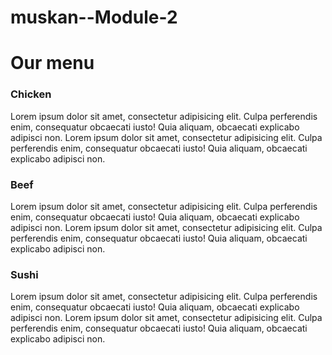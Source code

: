 # muskan--Module-2
<title>My Responsive Layout</title>
<h1 class="menu-title">Our menu</h1>
  <div class="col-lg-4">
    <div class="item">
      <div class="item-title" id="title-one">
        <h3>Chicken</h3>
      </div>
      <p>
        Lorem ipsum dolor sit amet, consectetur adipisicing elit. Culpa perferendis enim, consequatur obcaecati iusto! Quia aliquam, obcaecati explicabo adipisci non. Lorem ipsum dolor sit amet, consectetur adipisicing elit. Culpa perferendis enim, consequatur obcaecati iusto! Quia aliquam, obcaecati explicabo adipisci non.
      </p>
    </div>
  </div>
  <div class="col-lg-4">
    <div class="item">
     <div class="item-title" id="title-two">
      <h3>Beef</h3>
    </div>
    <p>
      Lorem ipsum dolor sit amet, consectetur adipisicing elit. Culpa perferendis enim, consequatur obcaecati iusto! Quia aliquam, obcaecati explicabo adipisci non. Lorem ipsum dolor sit amet, consectetur adipisicing elit. Culpa perferendis enim, consequatur obcaecati iusto! Quia aliquam, obcaecati explicabo adipisci non.
    </p>
  </div>
</div>
<div class="col-lg-4 col-lg-tablet">
  <div class="item">
   <div class="item-title" id="title-three">
    <h3>Sushi</h3>
  </div>
  <p>
    Lorem ipsum dolor sit amet, consectetur adipisicing elit. Culpa perferendis enim, consequatur obcaecati iusto! Quia aliquam, obcaecati explicabo adipisci non. Lorem ipsum dolor sit amet, consectetur adipisicing elit. Culpa perferendis enim, consequatur obcaecati iusto! Quia aliquam, obcaecati explicabo adipisci non.
  </p>
</div>
